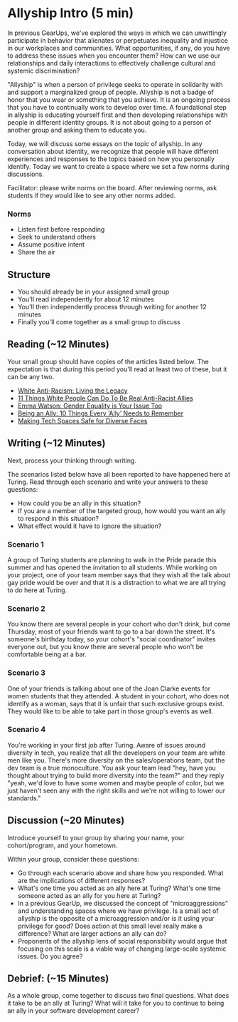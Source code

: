 # Allyship Intro (5 min)

In previous GearUps, we've explored the ways in which we can unwittingly participate in behavior that alienates or perpetuates inequality and injustice in our workplaces and communities. What opportunities, if any, do you have to address these issues when you encounter them? How can we use our relationships and daily interactions to effectively challenge cultural and systemic discrimination?

"Allyship" is when a person of privilege seeks to operate in solidarity with and support a marginalized group of people. Allyship is not a badge of honor that you wear or something that you achieve.  It is an ongoing process that you have to continually work to develop over time.  A foundational step in allyship is educating yourself first and then developing relationships with people in different identity groups.  It is not about going to a person of another group and asking them to educate you.  

Today, we will discuss some essays on the topic of allyship.  In any conversation about identity, we recognize that people will have different experiences and responses to the topics based on how you personally identify.  Today we want to create a space where we set a few norms during discussions.

Facilitator: please write norms on the board.  After reviewing norms, ask students if they would like to see any other norms added. 

### Norms
* Listen first before responding
* Seek to understand others
* Assume positive intent
* Share the air

## Structure

* You should already be in your assigned small group
* You'll read independently for about 12 minutes
* You'll then independently process through writing for another 12 minutes
* Finally you'll come together as a small group to discuss

## Reading (~12 Minutes)

Your small group should have copies of the articles listed below. The expectation is that
during this period you'll read at least two of these, but it can be any two.

* [White Anti-Racism: Living the Legacy](http://www.tolerance.org/supplement/white-anti-racism-living-legacy)  
* [11 Things White People Can Do To Be Real Anti-Racist Allies](http://www.alternet.org/news-amp-politics/11-things-white-people-can-do-be-real-anti-racist-allies)  
* [Emma Watson: Gender Equality is Your Issue Too](http://www.unwomen.org/en/news/stories/2014/9/emma-watson-gender-equality-is-your-issue-too)  
* [Being an Ally: 10 Things Every ‘Ally’ Needs to Remember](http://everydayfeminism.com/2013/11/things-allies-need-to-know/)  
* [Making Tech Spaces Safe for Diverse Faces](https://modelviewculture.com/pieces/making-tech-spaces-safe-for-diverse-faces)

## Writing (~12 Minutes)

Next, process your thinking through writing.

The scenarios listed below have all been reported to have happened here at Turing. Read through each scenario and write your answers to these guestions:

* How could you be an ally in this situation?
* If you are a member of the targeted group, how would you want an ally to respond in this situation?
* What effect would it have to ignore the situation?


### Scenario 1

A group of Turing students are planning to walk in the Pride parade this summer and has opened the invitation to all students.  While working on your project, one of your team member says that they wish all the talk about gay pride would be over and that it is a distraction to what we are all trying to do here at Turing.  

### Scenario 2

You know there are several people in your cohort who don't drink, but come Thursday, most of your friends want to go to a bar down the street. It's someone's birthday today, so your cohort's "social coordinator" invites everyone out, but you know there are several people who won't be comfortable being at a bar.

### Scenario 3

One of your friends is talking about one of the Joan Clarke events for women students that they attended. A student in your cohort, who does not identify as a woman, says that it is unfair that such exclusive groups exist. They would like to be able to take part in those group's events as well.

### Scenario 4

You're working in your first job after Turing. Aware of issues around diversity in tech, you realize that all the developers on your team are white men like you. There's more diversity on the sales/operations team, but the dev team is a true monoculture. You ask your team lead "hey, have you thought about trying to build more diversity into the team?" and they reply "yeah, we'd love to have some women and maybe people of color, but we just haven't seen any with the right skills and we're not willing to lower our standards."


## Discussion (~20 Minutes)
Introduce yourself to your group by sharing your name, your cohort/program, and your hometown.  

Within your group, consider these questions:

* Go through each scenario above and share how you responded.  What are the implications of different responses?
* What's one time you acted as an ally here at Turing? What's one time someone acted as an ally for you here at Turing?
* In a previous GearUp, we discussed the concept of "microaggressions" and understanding spaces where we have privilege. Is a small act of allyship is the opposite of a microaggression and/or is it using your privilege for good? Does action at this small level really make a difference? What are larger actions an ally can do?
* Proponents of the allyship lens of social responsibility would argue that focusing on this scale is a viable way of changing large-scale systemic issues. Do you agree? 

## Debrief: (~15 Minutes)

As a whole group, come together to discuss two final questions.  What does it take to be an ally at Turing?  What will it take for you to continue to being an ally in your software development career?
